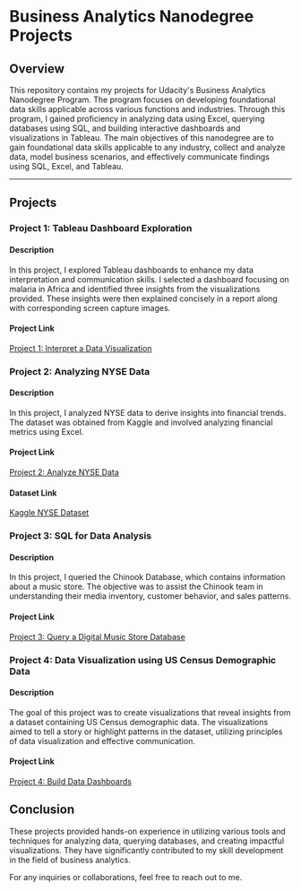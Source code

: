 # Business Analytics Nanodegree Projects

## Overview
This repository contains my projects for Udacity's Business Analytics Nanodegree Program. The program focuses on developing foundational data skills applicable across various functions and industries. Through this program, I gained proficiency in analyzing data using Excel, querying databases using SQL, and building interactive dashboards and visualizations in Tableau. The main objectives of this nanodegree are to gain foundational data skills applicable to any industry, collect and analyze data, model business scenarios, and effectively communicate findings using SQL, Excel, and Tableau.

---

## Projects

### Project 1: Tableau Dashboard Exploration
#### Description
In this project, I explored Tableau dashboards to enhance my data interpretation and communication skills. I selected a dashboard focusing on malaria in Africa and identified three insights from the visualizations provided. These insights were then explained concisely in a report along with corresponding screen capture images.

#### Project Link
[Project 1: Interpret a Data Visualization](https://github.com/MahaaAlassaf/Business-Analytics-Nanodegree/tree/533157b8f139404bc8f3dbac2e9058e9b3a33fa4/Project%201%20-%20Interpret%20a%20Data%20Visualization)

### Project 2: Analyzing NYSE Data
#### Description
In this project, I analyzed NYSE data to derive insights into financial trends. The dataset was obtained from Kaggle and involved analyzing financial metrics using Excel.

#### Project Link
[Project 2: Analyze NYSE Data](https://github.com/MahaaAlassaf/Business-Analytics-Nanodegree/tree/533157b8f139404bc8f3dbac2e9058e9b3a33fa4/Project%202%20-%20Analyze%20NYSE%20Data)

#### Dataset Link
[Kaggle NYSE Dataset](https://www.kaggle.com/datasets/dgawlik/nyse)

### Project 3: SQL for Data Analysis
#### Description
In this project, I queried the Chinook Database, which contains information about a music store. The objective was to assist the Chinook team in understanding their media inventory, customer behavior, and sales patterns.

#### Project Link
[Project 3: Query a Digital Music Store Database](https://github.com/MahaaAlassaf/Business-Analytics-Nanodegree/tree/533157b8f139404bc8f3dbac2e9058e9b3a33fa4/Project%203%20-%20Query%20a%20Digital%20Music%20Store%20Database)

### Project 4: Data Visualization using US Census Demographic Data
#### Description
The goal of this project was to create visualizations that reveal insights from a dataset containing US Census demographic data. The visualizations aimed to tell a story or highlight patterns in the dataset, utilizing principles of data visualization and effective communication.

#### Project Link
[Project 4: Build Data Dashboards](https://github.com/MahaaAlassaf/Business-Analytics-Nanodegree/tree/533157b8f139404bc8f3dbac2e9058e9b3a33fa4/Project%204%20-%20Build%20Data%20Dashboards)

## Conclusion
These projects provided hands-on experience in utilizing various tools and techniques for analyzing data, querying databases, and creating impactful visualizations. They have significantly contributed to my skill development in the field of business analytics.

For any inquiries or collaborations, feel free to reach out to me.
